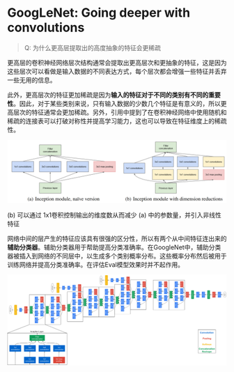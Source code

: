 # GoogLeNet: Going deeper with convolutions

> Q: 为什么更高层提取出的高度抽象的特征会更稀疏
> 

更高层的卷积神经网络层次结构通常会提取出更高层次和更抽象的特征，这是因为这些层次可以看做是输入数据的不同表达方式，每个层次都会增强一些特征并丢弃一些无用的信息。

此外，更高层次的特征更加稀疏是因为**输入的特征对于不同的类别有不同的重要性**。因此，对于某些类别来说，只有输入数据的少数几个特征是有意义的，所以更高层次的特征通常会更加稀疏。另外，引用中提到了在卷积神经网络中使用随机和稀疏的连接表可以打破对称性并提高学习能力，这也可以导致在特征维度上的稀疏性。

![Untitled](051.png)

(b) 可以通过 1x1卷积控制输出的维度数从而减少 (a) 中的参数量，并引入非线性特征

网络中间的层产生的特征应该具有很强的区分性，所以有两个从中间特征连出来的**辅助分类器**。辅助分类器用于帮助提高分类准确率。在GoogleNet中，辅助分类器被插入到网络的不同层中，以生成多个类别概率分布。这些概率分布然后被用于训练网络并提高分类准确率。在评估Eval模型效果时并不起作用。

![Untitled](052.png)